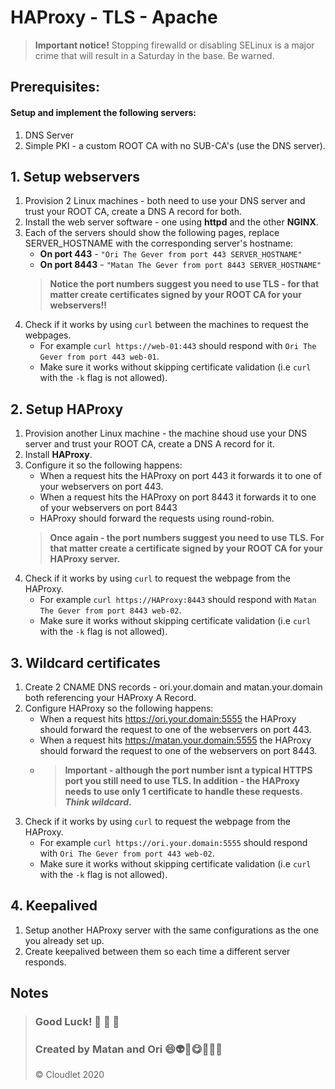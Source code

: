 # HAProxy - TLS - Apache
> **Important notice!** 
> Stopping firewalld or disabling SELinux is a major crime that will result in a Saturday in the base.
> Be warned.
## Prerequisites:
#### Setup and implement the following servers:
1.	DNS Server
2.	Simple PKI - a custom ROOT CA with no SUB-CA's (use the DNS server).

## 1. Setup webservers
1. Provision 2 Linux machines - both need to use your DNS server and trust your ROOT CA, create a DNS A record for both.
2.  Install the web server software - one using **httpd** and the other **NGINX**.
3. Each of the servers should show the following pages, replace SERVER_HOSTNAME with the corresponding server's hostname:
	*	**On port 443**  - ```"Ori The Gever from port 443 SERVER_HOSTNAME"```
	*	**On port 8443** - ```"Matan The Gever from port 8443 SERVER_HOSTNAME" ```
	> **Notice the port numbers suggest you need to use TLS - for that matter create certificates signed by your ROOT CA for your webservers!!**
4. Check if it works by using ```curl``` between the   machines to request the webpages.
	*	For example ```curl https://web-01:443``` should respond with ```Ori The Gever from port 443 web-01```.
	*	Make sure it works without skipping certificate validation (i.e ```curl``` with the ```-k``` flag is not allowed).

## 2. Setup HAProxy
1. Provision another Linux machine - the machine shoud use your DNS server and trust your ROOT CA, create a DNS A record for it.
2. Install **HAProxy**.
3. Configure it so the following happens:
	* When a request hits the HAProxy on port 443 it forwards it to one of your webservers on port 443.
	* When a request hits the HAProxy on port 8443 it forwards it to one of your webservers on port 8443
	* HAProxy should forward the requests using round-robin.
	> **Once again -  the port numbers suggest you need to use TLS. For that matter create a certificate signed by your ROOT CA for your HAProxy server.**
4. Check if it works by using ```curl```  to request the webpage from the HAProxy.
	*	For example ```curl https://HAProxy:8443``` should respond with ```Matan The Gever from port 8443 web-02```.
	*	Make sure it works without skipping certificate validation (i.e ```curl``` with the ```-k``` flag is not allowed).
## 3. Wildcard certificates
1. Create 2 CNAME DNS records - ori.your.domain and matan.your.domain both referencing your HAProxy A Record.
2. Configure HAProxy so the following happens:
	* When a request hits https://ori.your.domain:5555 the HAProxy should forward the request to one of the webservers on port 443.
	* When a request hits https://matan.your.domain:5555 the HAProxy should forward the request to one of the webservers on port 8443.
	* > **Important -  although the port number isnt a typical HTTPS port you still need to use TLS. In addition - the HAProxy needs to use only 1 certificate to handle these requests. *Think wildcard*.**
3.	Check if it works by using ```curl```  to request the webpage from the HAProxy.
	*	For example ```curl https://ori.your.domain:5555``` should respond with ```Ori The Gever from port 443 web-02```.
	*	Make sure it works without skipping certificate validation (i.e ```curl``` with the ```-k``` flag is not allowed).
## 4. Keepalived
1. Setup another HAProxy server with the same configurations as the one you already set up.
2. Create keepalived between them so each time a different server responds.



## Notes
>  ### Good Luck! :poop: :poop: :poop:
> ### Created by Matan and Ori :smile::alien::basketball::yum::gun::hocho::boom: 
> &copy; Cloudlet 2020
